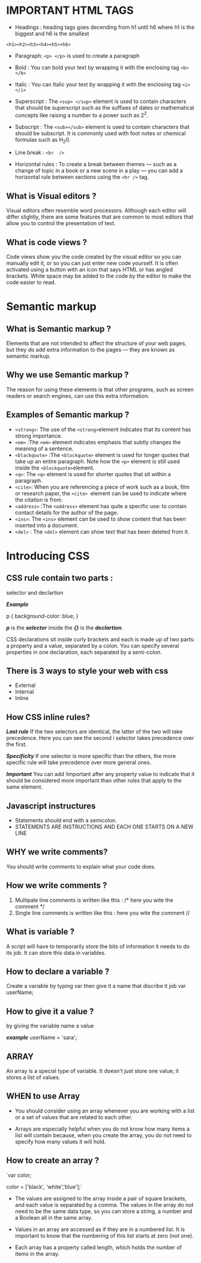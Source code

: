 # IMPORTANT HTML TAGS
- Headings : heading tags goes decending from h1 until h6 where h1 is the biggest and h6 is the smallest


``<h1><h2><h3><h4><h5><h6>``


- Paragraph: `<p> </p>` is used to create a paragraph

- Bold : You can bold your text by wrapping it with the enclosing tag `<b> </b>`

- Italic : You can Italic your text by wrapping it with the enclosing tag `<i> </i>`

- Superscript : The `<sup> </sup>` element is used to contain characters that should be superscript such as the suffixes of dates or mathematical concepts like raising a number to a power such as 2<sup>2</sup>.

- Subscript : The `<sub></sub>` element is used to contain characters that should be subscript. It is commonly used with foot notes or chemical formulas such as H<sub>2</sub>0.

- Line break : `<br  />` 

- Horizontal rules : To create a break between themes — such as a change of topic in a book or a new scene in a play — you can add a horizontal rule between sections using the `<hr />` tag.

## What is Visual editors ? 
Visual editors often resemble word processors. Although each editor will differ slightly, there are some features that are common to most editors that allow you to control the presentation of text.


## What is code views ? 
Code views show you the code created by the visual editor so you can manually edit it, or so you can just enter new code yourself. It is often activated using a button with an icon that says HTML or has angled brackets. White space may be added to the code by the editor to make the code easier to read.

# Semantic markup
##  What is Semantic markup ? 
Elements that are not intended to affect the structure of your web pages, but they do add extra information to the pages — they are known as semantic markup.

##  Why we use Semantic markup ?
The reason for using these elements is that other programs, such as screen readers or search engines, can use this extra information.

## Examples of Semantic markup ?
- `<strong>`: The use of the `<strong>`element indicates that its content has strong importance. 
- `<em>` :The `<em>` element indicates emphasis that subtly changes the meaning of a sentence.
- `<blackqoute>` :The `<blockquote>` element is used for longer quotes that take up an entire paragraph. Note how the `<p>` element is still used inside the `<blockquote>`element. 
- `<q>`: The `<q>` element is used for shorter quotes that sit within a paragraph.
- `<cite>`: When you are referencing a piece of work such as a book, film or research paper, the  `<cite> `element can be used to indicate where the citation is from.
- `<address>` :The `<address>` element has quite a specific use: to contain contact details for the author of the page.
- `<ins>`: The `<ins>` element can be used to show content that has been inserted into a document. 
- `<del>` : The `<del>` element can show text that has been deleted from it.



# Introducing CSS

## CSS rule contain two parts : 
selector and declartion 

***Example***

p {
    background-color: blue;
}

***p*** is the ***selector*** 
inside the ***{}*** is the ***declartion***.

CSS declarations sit inside curly brackets and each is made up of two parts: a property and a value, separated by a colon. You can specify several properties in one declaration, each separated by a semi-colon.


## There is 3 ways to style your web with css

- External 
- Internal 
- Inline

## How  CSS inline rules?

***Last rule***
If the two selectors are identical, the latter of the two will take precedence. Here you can  see the second i selector takes precedence over the first.

***Specificity***
If one selector is more specific than the others, the more specific rule will take precedence over more general ones. 

***Important***
You can add !important after any property value to indicate that it should be considered more important than other rules that apply to the same element.



## Javascript instructures
- Statements should end with a semicolon. 
- STATEMENTS ARE INSTRUCTIONS AND
EACH ONE STARTS ON A NEW LINE 


## WHY we write comments? 
You should write comments to explain what your code does. 

## How we write comments ?
 1. Multipale line comments is written like this : /* here you wite the comment */
 2. Single line comments is written like this : here you wite the comment //


 ## What is variable ?
 A script will have to temporarily
store the bits of information it
needs to do its job. It can store this
data in variables.

## How to declare a variable ? 
Create a variable by typing var then give it a name that discribe it job 
var userName;

## How to give it a value ?
 by giving the variable name a value 

***example***
userName = 'sara';

## ARRAY 
An array is a special type of variable. It doesn't
just store one value; it stores a list of values. 

## WHEN to use Array
- You should consider using an
array whenever you are working
with a list or a set of values that
are related to each other.

- Arrays are especially helpful
when you do not know how
many items a list will contain
because, when you create the
array, you do not need to specify
how many values it will hold.

## How to create an array ?

`var color;

color = ['black', 'white','blue'];`  


- The values are assigned to the
array inside a pair of square
brackets, and each value is
separated by a comma. The
values in the array do not need
to be the same data type, so you
can store a string, a number and
a Boolean all in the same array.

- Values in an array are accessed as if they are in
a numbered list. It is important to know that the
numbering of this list starts at zero (not one). 

- Each array has a property called
length, which holds the number
of items in the array. 









